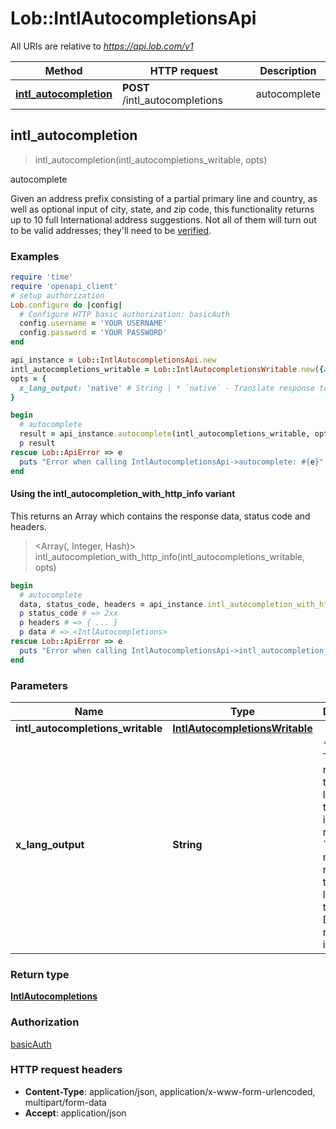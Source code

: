 # Lob::IntlAutocompletionsApi

All URIs are relative to *https://api.lob.com/v1*

| Method | HTTP request | Description |
| ------ | ------------ | ----------- |
| [**intl_autocompletion**](IntlAutocompletionsApi.md#intl_autocompletion) | **POST** /intl_autocompletions | autocomplete |


## intl_autocompletion

> <IntlAutocompletions> intl_autocompletion(intl_autocompletions_writable, opts)

autocomplete

Given an address prefix consisting of a partial primary line and country, as well as optional input of city, state, and zip code, this functionality returns up to 10 full International address suggestions. Not all of them will turn out to be valid addresses; they'll need to be [verified](#operation/intl_verification).

### Examples

```ruby
require 'time'
require 'openapi_client'
# setup authorization
Lob.configure do |config|
  # Configure HTTP basic authorization: basicAuth
  config.username = 'YOUR USERNAME'
  config.password = 'YOUR PASSWORD'
end

api_instance = Lob::IntlAutocompletionsApi.new
intl_autocompletions_writable = Lob::IntlAutocompletionsWritable.new({address_prefix: 'address_prefix_example', country: Lob::CountryExtended::AD}) # IntlAutocompletionsWritable | 
opts = {
  x_lang_output: 'native' # String | * `native` - Translate response to the native language of the country in the request * `match` - match the response to the language in the request  Default response is in English. 
}

begin
  # autocomplete
  result = api_instance.autocomplete(intl_autocompletions_writable, opts)
  p result
rescue Lob::ApiError => e
  puts "Error when calling IntlAutocompletionsApi->autocomplete: #{e}"
end
```

#### Using the intl_autocompletion_with_http_info variant

This returns an Array which contains the response data, status code and headers.

> <Array(<IntlAutocompletions>, Integer, Hash)> intl_autocompletion_with_http_info(intl_autocompletions_writable, opts)

```ruby
begin
  # autocomplete
  data, status_code, headers = api_instance.intl_autocompletion_with_http_info(intl_autocompletions_writable, opts)
  p status_code # => 2xx
  p headers # => { ... }
  p data # => <IntlAutocompletions>
rescue Lob::ApiError => e
  puts "Error when calling IntlAutocompletionsApi->intl_autocompletion_with_http_info: #{e}"
end
```

### Parameters

| Name | Type | Description | Notes |
| ---- | ---- | ----------- | ----- |
| **intl_autocompletions_writable** | [**IntlAutocompletionsWritable**](IntlAutocompletionsWritable.md) |  |  |
| **x_lang_output** | **String** | * &#x60;native&#x60; - Translate response to the native language of the country in the request * &#x60;match&#x60; - match the response to the language in the request  Default response is in English.  | [optional] |

### Return type

[**IntlAutocompletions**](IntlAutocompletions.md)

### Authorization

[basicAuth](../README.md#basicAuth)

### HTTP request headers

- **Content-Type**: application/json, application/x-www-form-urlencoded, multipart/form-data
- **Accept**: application/json

